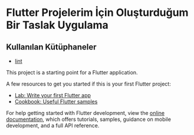 # Flutter Projelerim İçin Oluşturduğum Bir Taslak Uygulama

## Kullanılan Kütüphaneler

- [lint](https://pub.dev/packages/lint)

This project is a starting point for a Flutter application.

A few resources to get you started if this is your first Flutter project:

- [Lab: Write your first Flutter app](https://docs.flutter.dev/get-started/codelab)
- [Cookbook: Useful Flutter samples](https://docs.flutter.dev/cookbook)

For help getting started with Flutter development, view the
[online documentation](https://docs.flutter.dev/), which offers tutorials,
samples, guidance on mobile development, and a full API reference.
